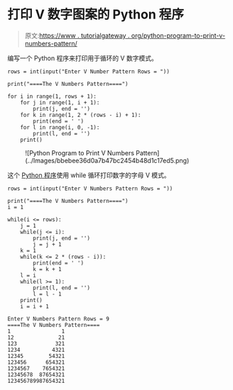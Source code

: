 # 打印 V 数字图案的 Python 程序

> 原文:[https://www . tutorialgateway . org/python-program-to-print-v-numbers-pattern/](https://www.tutorialgateway.org/python-program-to-print-v-numbers-pattern/)

编写一个 Python 程序来打印用于循环的 V 数字模式。

```
rows = int(input("Enter V Number Pattern Rows = "))

print("====The V Numbers Pattern====")

for i in range(1, rows + 1):
    for j in range(1, i + 1):
        print(j, end = '')
    for k in range(1, 2 * (rows - i) + 1):
        print(end = ' ')
    for l in range(i, 0, -1):
        print(l, end = '')
    print()
```

<figure class="wp-block-image size-large">![Python Program to Print V Numbers Pattern](../Images/bbebee36d0a7b47bc2454b48d1c17ed5.png)</figure>

这个 [Python 程序](https://www.tutorialgateway.org/python-programming-examples/)使用 while 循环打印数字的字母 V 模式。

```
rows = int(input("Enter V Numbers Pattern Rows = "))

print("====The V Numbers Pattern====")
i = 1

while(i <= rows):
    j = 1
    while(j <= i):
        print(j, end = '')
        j = j + 1
    k = 1
    while(k <= 2 * (rows - i)):
        print(end = ' ')
        k = k + 1
    l = i
    while(l >= 1):
        print(l, end = '')
        l = l - 1
    print()
    i = i + 1
```

```
Enter V Numbers Pattern Rows = 9
====The V Numbers Pattern====
1                1
12              21
123            321
1234          4321
12345        54321
123456      654321
1234567    7654321
12345678  87654321
123456789987654321
```